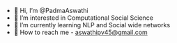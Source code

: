 - 👋 Hi, I’m @PadmaAswathi
- 👀 I’m interested in Computational Social Science
- 🌱 I’m currently learning NLP and  Social wide networks
- 💞️ How to reach me - aswathipv45@gmail.com

<!---
PadmaAswathi/PadmaAswathi is a ✨ special ✨ repository because its `README.md` (this file) appears on your GitHub profile.
You can click the Preview link to take a look at your changes.
--->
